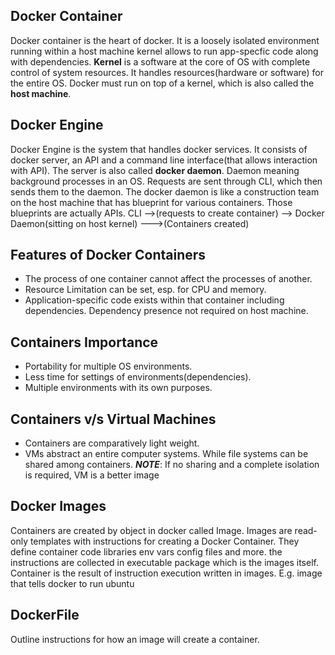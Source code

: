 ## Docker Container
Docker container is the heart of docker. It is a loosely isolated environment running
within a host machine kernel allows to run app-specfic code along with dependencies.
**Kernel** is a software at the core of OS with complete control of system resources.
It handles resources(hardware or software) for the entire OS.
Docker must run on top of a kernel, which is also called the **host machine**.

## Docker Engine
Docker Engine is the system that handles docker services. It consists of docker
server, an API and a command line interface(that allows interaction with API).
The server is also called **docker daemon**. Daemon meaning background processes
in an OS. Requests are sent through CLI, which then sends them to the daemon.
The docker daemon is like a construction team on the host machine that has blueprint
for various containers. Those blueprints are actually APIs.
CLI -->(requests to create container) --> Docker Daemon(sitting on host kernel) --->(Containers created)

## Features of Docker Containers
* The process of one container cannot affect the processes of another.
* Resource Limitation can be set, esp. for CPU and memory.
* Application-specific code exists within that container including dependencies.
Dependency presence not required on host machine.

## Containers Importance
* Portability for multiple OS environments.
* Less time for settings of environments(dependencies).
* Multiple environments with its own purposes.

## Containers v/s Virtual Machines
* Containers are comparatively light weight.
* VMs abstract an entire computer systems.
While file systems can be shared among containers.
***NOTE***: If no sharing and a complete isolation is required, VM is a better image

## Docker Images
Containers are created by object in docker called Image.
Images are read-only templates with instructions for creating a Docker Container.
They define container code libraries env vars config files and more.
the instructions are collected in executable package which is the images itself.
Container is the result of instruction execution written in images.
E.g. image that tells docker to run ubuntu

## DockerFile
Outline instructions for how an image will create a container.
